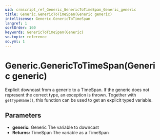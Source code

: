 ```yaml
---
uid: crmscript_ref_Generic_GenericToTimeSpan_Generic_generic
title: Generic.GenericToTimeSpan(Generic generic)
intellisense: Generic.GenericToTimeSpan
langref: 1
sortOrder: 160
keywords: GenericToTimeSpan(Generic)
so.topic: reference
so.yml: 1
---
```


# Generic.GenericToTimeSpan(Generic generic)

Explicit downcast from a generic to a TimeSpan. If the generic does not represent the correct type, an exception is thrown. Together with `getTypeName()`, this function can be used to get an explicit typed variable.

## Parameters

* **generic:** Generic The variable to downcast
* **Returns:** TimeSpan The variable as a TimeSpan
